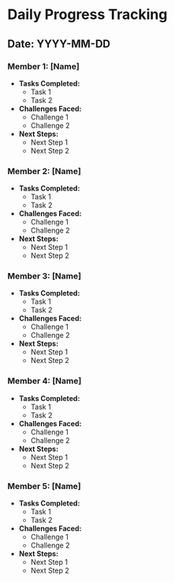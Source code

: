 # Daily Progress Tracking

## Date: YYYY-MM-DD

### Member 1: [Name]
- **Tasks Completed:**
  - Task 1
  - Task 2
- **Challenges Faced:**
  - Challenge 1
  - Challenge 2
- **Next Steps:**
  - Next Step 1
  - Next Step 2

### Member 2: [Name]
- **Tasks Completed:**
  - Task 1
  - Task 2
- **Challenges Faced:**
  - Challenge 1
  - Challenge 2
- **Next Steps:**
  - Next Step 1
  - Next Step 2

### Member 3: [Name]
- **Tasks Completed:**
  - Task 1
  - Task 2
- **Challenges Faced:**
  - Challenge 1
  - Challenge 2
- **Next Steps:**
  - Next Step 1
  - Next Step 2

### Member 4: [Name]
- **Tasks Completed:**
  - Task 1
  - Task 2
- **Challenges Faced:**
  - Challenge 1
  - Challenge 2
- **Next Steps:**
  - Next Step 1
  - Next Step 2

### Member 5: [Name]
- **Tasks Completed:**
  - Task 1
  - Task 2
- **Challenges Faced:**
  - Challenge 1
  - Challenge 2
- **Next Steps:**
  - Next Step 1
  - Next Step 2